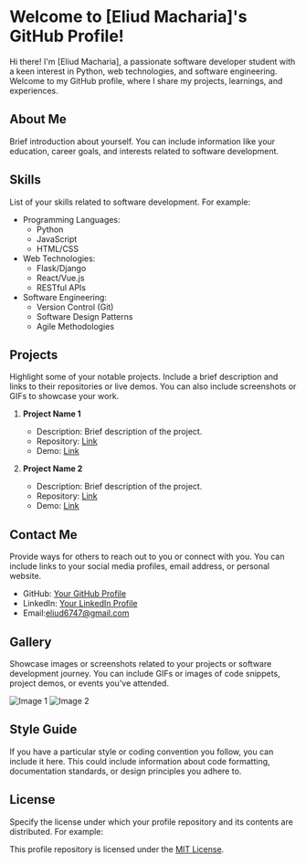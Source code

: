 # Welcome to [Eliud Macharia]'s GitHub Profile!

Hi there! I'm [Eliud Macharia], a passionate software developer student with a keen interest in Python, web technologies, and software engineering. Welcome to my GitHub profile, where I share my projects, learnings, and experiences.

## About Me

Brief introduction about yourself. You can include information like your education, career goals, and interests related to software development.

## Skills

List of your skills related to software development. For example:

- Programming Languages:
  - Python
  - JavaScript
  - HTML/CSS
- Web Technologies:
  - Flask/Django
  - React/Vue.js
  - RESTful APIs
- Software Engineering:
  - Version Control (Git)
  - Software Design Patterns
  - Agile Methodologies

## Projects

Highlight some of your notable projects. Include a brief description and links to their repositories or live demos. You can also include screenshots or GIFs to showcase your work.

1. **Project Name 1**
   - Description: Brief description of the project.
   - Repository: [Link](https://github.com/your-username/project-name-1)
   - Demo: [Link](https://example.com)

2. **Project Name 2**
   - Description: Brief description of the project.
   - Repository: [Link](https://github.com/your-username/project-name-2)
   - Demo: [Link](https://example.com)

## Contact Me

Provide ways for others to reach out to you or connect with you. You can include links to your social media profiles, email address, or personal website.

- GitHub: [Your GitHub Profile](https://github.com/EliudMash)
- LinkedIn: [Your LinkedIn Profile](https://www.linkedin.com/in/your-profile)
- Email:eliud6747@gmail.com

## Gallery

Showcase images or screenshots related to your projects or software development journey. You can include GIFs or images of code snippets, project demos, or events you've attended.

![Image 1](image1.jpg)
![Image 2](image2.png)

## Style Guide

If you have a particular style or coding convention you follow, you can include it here. This could include information about code formatting, documentation standards, or design principles you adhere to.

## License

Specify the license under which your profile repository and its contents are distributed. For example:

This profile repository is licensed under the [MIT License](LICENSE).

